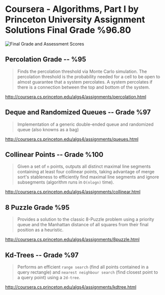 # Coursera - Algorithms, Part I by Princeton University Assignment Solutions Final Grade %96.80

![Final Grade and Assessment Scores]('https://github.com/mertdemir0/Princeton-Algoriths--Part-1/blob/main/grade.png')

## Percolation Grade -- %95
>Finds the percolation threshold via Monte Carlo simulation.
The percolation threshold is the probability needed for a cell to be open to almost guarantee that a system percolates. A system percolates if there is a connection between the top and bottom of the system.

http://coursera.cs.princeton.edu/algs4/assignments/percolation.html

## Deque and Randomized Queues -- Grade %97
>Implementation of a generic double-ended queue and randomized queue (also knowns as a bag)

http://coursera.cs.princeton.edu/algs4/assignments/queues.html

## Collinear Points -- Grade %100
>Given a set of `n` points, outputs all distinct maximal line segments containing at least four collinear points, taking advantage of merge sort's stableness to efficiently find maximal line segments and ignore subsegments (algorithm runs in `O(nlogn)` time).

http://coursera.cs.princeton.edu/algs4/assignments/collinear.html

## 8 Puzzle Grade %95
>Provides a solution to the classic 8-Puzzle problem using a priority queue and the Manhattan distance of all squares from their final position as a heuristic.

http://coursera.cs.princeton.edu/algs4/assignments/8puzzle.html

## Kd-Trees -- Grade %97
>Performs an efficient `range search` (find all points contained in a query rectangle) and `nearest neighbour search` (find closest point to a query point) using a `2d-tree`.

http://coursera.cs.princeton.edu/algs4/assignments/kdtree.html

